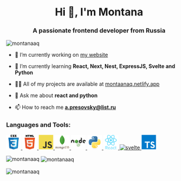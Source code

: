 <h1 align="center">Hi 👋, I'm Montana</h1>
<h3 align="center">A passionate frontend developer from Russia</h3>

<p align="left"> <img src="https://komarev.com/ghpvc/?username=montanaaq&label=Profile%20views&color=0e75b6&style=flat" alt="montanaaq" /> </p>

- 🔭 I’m currently working on [my website](https://montaanaq.netlify.app)

- 🌱 I’m currently learning **React, Next, Nest, ExpressJS, Svelte and Python**

- 👨‍💻 All of my projects are available at [montaanaq.netlify.app](https://montaanaq.netlify.app)

- 💬 Ask me about **react and python**

- 📫 How to reach me **a.presovsky@list.ru**


<h3 align="left">Languages and Tools:</h3>
<p align="left"> <a href="https://www.w3schools.com/css/" target="_blank" rel="noreferrer"> <img src="https://raw.githubusercontent.com/devicons/devicon/master/icons/css3/css3-original-wordmark.svg" alt="css3" width="40" height="40"/> </a> <a href="https://www.w3.org/html/" target="_blank" rel="noreferrer"> <img src="https://raw.githubusercontent.com/devicons/devicon/master/icons/html5/html5-original-wordmark.svg" alt="html5" width="40" height="40"/> </a> <a href="https://developer.mozilla.org/en-US/docs/Web/JavaScript" target="_blank" rel="noreferrer"> <img src="https://raw.githubusercontent.com/devicons/devicon/master/icons/javascript/javascript-original.svg" alt="javascript" width="40" height="40"/> </a> <a href="https://www.mongodb.com/" target="_blank" rel="noreferrer"> <img src="https://raw.githubusercontent.com/devicons/devicon/master/icons/mongodb/mongodb-original-wordmark.svg" alt="mongodb" width="40" height="40"/> </a> <a href="https://nodejs.org" target="_blank" rel="noreferrer"> <img src="https://raw.githubusercontent.com/devicons/devicon/master/icons/nodejs/nodejs-original-wordmark.svg" alt="nodejs" width="40" height="40"/> </a> <a href="https://www.python.org" target="_blank" rel="noreferrer"> <img src="https://raw.githubusercontent.com/devicons/devicon/master/icons/python/python-original.svg" alt="python" width="40" height="40"/> </a> <a href="https://reactjs.org/" target="_blank" rel="noreferrer"> <img src="https://raw.githubusercontent.com/devicons/devicon/master/icons/react/react-original-wordmark.svg" alt="react" width="40" height="40"/> </a> <a href="https://svelte.dev" target="_blank" rel="noreferrer"> <img src="https://upload.wikimedia.org/wikipedia/commons/1/1b/Svelte_Logo.svg" alt="svelte" width="40" height="40"/> </a> <a href="https://www.typescriptlang.org/" target="_blank" rel="noreferrer"> <img src="https://raw.githubusercontent.com/devicons/devicon/master/icons/typescript/typescript-original.svg" alt="typescript" width="40" height="40"/> </a> </p>

<p><img align="left" src="https://github-readme-stats.vercel.app/api/top-langs?username=montanaaq&show_icons=true&locale=en&layout=compact" alt="montanaaq" /></p>

<p>&nbsp;<img align="center" src="https://github-readme-stats.vercel.app/api?username=montanaaq&show_icons=true&locale=en" alt="montanaaq" /></p>

<p><img align="center" src="https://github-readme-streak-stats.herokuapp.com/?user=montanaaq&" alt="montanaaq" /></p>
